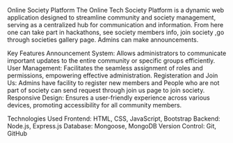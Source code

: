 Online Society Platform
The Online Tech Society Platform is a dynamic web application designed to streamline community and society management, serving as a centralized hub for communication and information. From 
here one can take part in hackathons, see society members info, join society ,go through societies gallery page. Admins can make announcements.

Key Features
Announcement System: Allows administrators to communicate important updates to the entire community or specific groups efficiently.
User Management: Facilitates the seamless assignment of roles and permissions, empowering effective administration.
Registeration and Join Us: Admins have facility to register new members and People who are not part of society can send request through join us page to join society.
Responsive Design: Ensures a user-friendly experience across various devices, promoting accessibility for all community members.

Technologies Used
Frontend: HTML, CSS, JavaScript, Bootstrap
Backend: Node.js, Express.js
Database: Mongoose, MongoDB
Version Control: Git, GitHub
